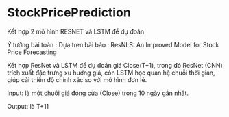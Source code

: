 # StockPricePrediction
Kết hợp 2 mô hình RESNET và LSTM để dự đoán

Ý tưởng bài toán : Dựa tren bài báo : ResNLS: An Improved Model for Stock Price Forecasting

Kết hợp ResNet và LSTM để dự đoán giá Close(T+1), trong đó ResNet (CNN) trích xuất đặc trưng xu hướng giá, còn LSTM học quan hệ chuỗi thời gian, giúp cải thiện độ chính xác so với mô hình đơn lẻ. 

Input: là một chuỗi giá đóng cửa (Close) trong 10 ngày gần nhất.

Output: là T+11